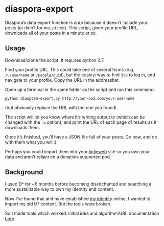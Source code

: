 # diaspora-export

Diaspora’s data export function is crap because it doesn’t include your posts (or didn’t for me, at lest). This script, given your profile URL, downloads all of your posts in a minute or so.

## Usage

Download/clone the script. It requires python 2.7.

Find your profile URL. This could take one of several forms (e.g. `/u/username` or `/people/guid`), but the easiest way to find it is to log in, and navigate to your profile. Copy the URL in the addressbar.

Open up a terminal in the same folder as the script and run this command:

    python diaspora-export.py http://your-pod.com/your-username

(but obviously replace the URL with the one you found)

The script will let you know where it’s writing output to (which can be changed with the `-o` option), and print the URL of each page of results as it downloads them.

Once it’s finished, you’ll have a JSON file full of your posts. Go now, and do with them what you will :)

Perhaps you could import them into your [indieweb](http://indiewebcamp.com) site so you own your data and aren’t reliant on a donation-supported pod.

## Background

I used D* for ~6 months before becoming disenchanted and searching a more sustainable way to own my identity and content.

Now I’ve found that and have established [my identity](http://waterpigs.co.uk) online, I wanted to import my old D* content. But the tools were broken.

So I made tools which worked. Initial idea and algorithm/URL documentation [here](http://waterpigs.co.uk/notes/997/).
